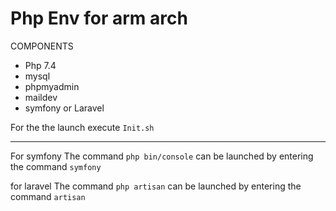 # Php Env for arm arch

COMPONENTS

- Php 7.4
- mysql
- phpmyadmin
- maildev
- symfony or Laravel

For the the launch execute `Init.sh`

------------

For symfony 
The command `php bin/console`  can be launched by entering the command `symfony` 

for laravel 
The command `php artisan`  can be launched by entering the command `artisan` 
